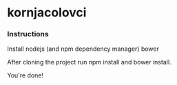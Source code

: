 # kornjacolovci

### Instructions

Install
nodejs (and npm dependency manager)
bower

After cloning the project run npm install and bower install.

You're done!
